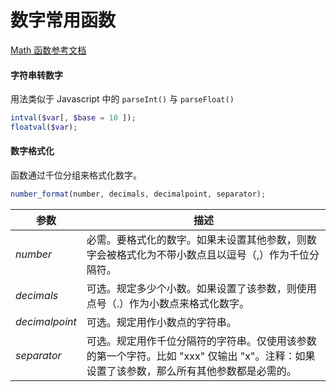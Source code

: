 # 数字常用函数

[Math 函数参考文档](http://www.w3school.com.cn/php/php_ref_math.asp)

#### 字符串转数字

用法类似于 Javascript 中的 `parseInt()` 与 `parseFloat()`

```php
intval($var[, $base = 10 ]);
floatval($var);
```

#### 数字格式化

函数通过千位分组来格式化数字。

```php
number_format(number, decimals, decimalpoint, separator);
```

| 参数             | 描述                                       |
| -------------- | ---------------------------------------- |
| *number*       | 必需。要格式化的数字。如果未设置其他参数，则数字会被格式化为不带小数点且以逗号（,）作为千位分隔符。 |
| *decimals*     | 可选。规定多少个小数。如果设置了该参数，则使用点号（.）作为小数点来格式化数字。 |
| *decimalpoint* | 可选。规定用作小数点的字符串。                          |
| *separator*    | 可选。规定用作千位分隔符的字符串。仅使用该参数的第一个字符。比如 "xxx" 仅输出 "x"。注释：如果设置了该参数，那么所有其他参数都是必需的。 |